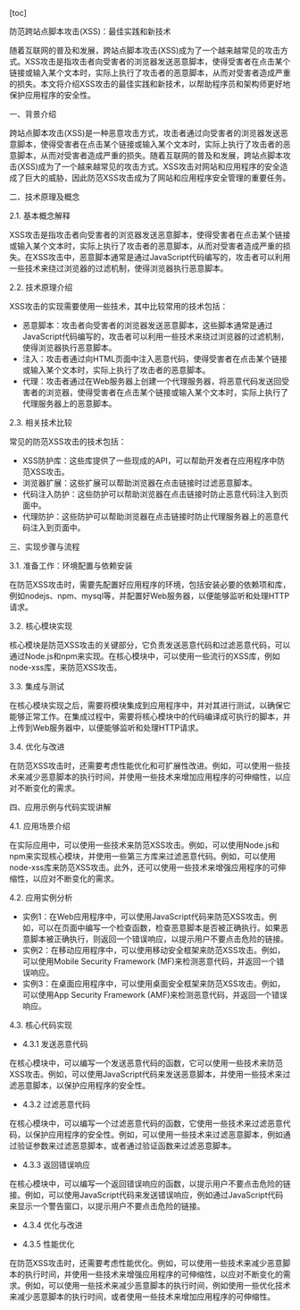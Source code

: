 
[toc]                    
                
                
防范跨站点脚本攻击(XSS)：最佳实践和新技术

随着互联网的普及和发展，跨站点脚本攻击(XSS)成为了一个越来越常见的攻击方式。XSS攻击是指攻击者向受害者的浏览器发送恶意脚本，使得受害者在点击某个链接或输入某个文本时，实际上执行了攻击者的恶意脚本，从而对受害者造成严重的损失。本文将介绍XSS攻击的最佳实践和新技术，以帮助程序员和架构师更好地保护应用程序的安全性。

一、背景介绍

跨站点脚本攻击(XSS)是一种恶意攻击方式，攻击者通过向受害者的浏览器发送恶意脚本，使得受害者在点击某个链接或输入某个文本时，实际上执行了攻击者的恶意脚本，从而对受害者造成严重的损失。随着互联网的普及和发展，跨站点脚本攻击(XSS)成为了一个越来越常见的攻击方式。XSS攻击对网站和应用程序的安全造成了巨大的威胁，因此防范XSS攻击成为了网站和应用程序安全管理的重要任务。

二、技术原理及概念

2.1. 基本概念解释

XSS攻击是指攻击者向受害者的浏览器发送恶意脚本，使得受害者在点击某个链接或输入某个文本时，实际上执行了攻击者的恶意脚本，从而对受害者造成严重的损失。在XSS攻击中，恶意脚本通常是通过JavaScript代码编写的，攻击者可以利用一些技术来绕过浏览器的过滤机制，使得浏览器执行恶意脚本。

2.2. 技术原理介绍

XSS攻击的实现需要使用一些技术，其中比较常用的技术包括：

- 恶意脚本：攻击者向受害者的浏览器发送恶意脚本，这些脚本通常是通过JavaScript代码编写的，攻击者可以利用一些技术来绕过浏览器的过滤机制，使得浏览器执行恶意脚本。
- 注入：攻击者通过向HTML页面中注入恶意代码，使得受害者在点击某个链接或输入某个文本时，实际上执行了攻击者的恶意脚本。
- 代理：攻击者通过在Web服务器上创建一个代理服务器，将恶意代码发送回受害者的浏览器，使得受害者在点击某个链接或输入某个文本时，实际上执行了代理服务器上的恶意脚本。

2.3. 相关技术比较

常见的防范XSS攻击的技术包括：

- XSS防护库：这些库提供了一些现成的API，可以帮助开发者在应用程序中防范XSS攻击。
- 浏览器扩展：这些扩展可以帮助浏览器在点击链接时过滤恶意脚本。
- 代码注入防护：这些防护可以帮助浏览器在点击链接时防止恶意代码注入到页面中。
- 代理防护：这些防护可以帮助浏览器在点击链接时防止代理服务器上的恶意代码注入到页面中。

三、实现步骤与流程

3.1. 准备工作：环境配置与依赖安装

在防范XSS攻击时，需要先配置好应用程序的环境，包括安装必要的依赖项和库，例如nodejs、npm、mysql等，并配置好Web服务器，以便能够监听和处理HTTP请求。

3.2. 核心模块实现

核心模块是防范XSS攻击的关键部分，它负责发送恶意代码和过滤恶意代码，可以通过Node.js和npm来实现。在核心模块中，可以使用一些流行的XSS库，例如node-xss库，来防范XSS攻击。

3.3. 集成与测试

在核心模块实现之后，需要将模块集成到应用程序中，并对其进行测试，以确保它能够正常工作。在集成过程中，需要将核心模块中的代码编译成可执行的脚本，并上传到Web服务器中，以便能够监听和处理HTTP请求。

3.4. 优化与改进

在防范XSS攻击时，还需要考虑性能优化和可扩展性改进。例如，可以使用一些技术来减少恶意脚本的执行时间，并使用一些技术来增加应用程序的可伸缩性，以应对不断变化的需求。

四、应用示例与代码实现讲解

4.1. 应用场景介绍

在实际应用中，可以使用一些技术来防范XSS攻击。例如，可以使用Node.js和npm来实现核心模块，并使用一些第三方库来过滤恶意代码。例如，可以使用node-xss库来防范XSS攻击。此外，还可以使用一些技术来增强应用程序的可伸缩性，以应对不断变化的需求。

4.2. 应用实例分析

- 实例1：在Web应用程序中，可以使用JavaScript代码来防范XSS攻击。例如，可以在页面中编写一个检查函数，检查恶意脚本是否被正确执行。如果恶意脚本被正确执行，则返回一个错误响应，以提示用户不要点击危险的链接。
- 实例2：在移动应用程序中，可以使用移动安全框架来防范XSS攻击。例如，可以使用Mobile Security Framework (MF)来检测恶意代码，并返回一个错误响应。
- 实例3：在桌面应用程序中，可以使用桌面安全框架来防范XSS攻击。例如，可以使用App Security Framework (AMF)来检测恶意代码，并返回一个错误响应。

4.3. 核心代码实现

- 4.3.1 发送恶意代码

在核心模块中，可以编写一个发送恶意代码的函数，它可以使用一些技术来防范XSS攻击。例如，可以使用JavaScript代码来发送恶意脚本，并使用一些技术来过滤恶意脚本，以保护应用程序的安全性。

- 4.3.2 过滤恶意代码

在核心模块中，可以编写一个过滤恶意代码的函数，它使用一些技术来过滤恶意代码，以保护应用程序的安全性。例如，可以使用一些技术来过滤恶意脚本，例如通过验证参数来过滤恶意脚本，或者通过验证函数来过滤恶意脚本。

- 4.3.3 返回错误响应

在核心模块中，可以编写一个返回错误响应的函数，以提示用户不要点击危险的链接。例如，可以使用JavaScript代码来发送错误响应，例如通过JavaScript代码来显示一个警告窗口，以提示用户不要点击危险的链接。

- 4.3.4 优化与改进

- 4.3.5 性能优化

在防范XSS攻击时，还需要考虑性能优化。例如，可以使用一些技术来减少恶意脚本的执行时间，并使用一些技术来增强应用程序的可伸缩性，以应对不断变化的需求。例如，可以使用一些技术来减少恶意脚本的执行时间，例如使用一些优化技术来减少恶意脚本的执行时间，或者使用一些技术来增加应用程序的可伸缩性。

